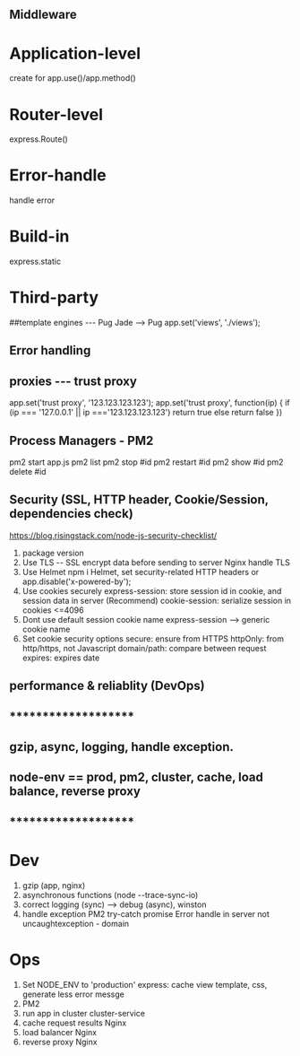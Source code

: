 ## Middleware
# Application-level
create for app.use()/app.method()
# Router-level
express.Route()
# Error-handle
handle error
# Build-in
express.static
# Third-party

##template engines --- Pug
Jade --> Pug
app.set('views', './views');

## Error handling

## proxies --- trust proxy
app.set('trust proxy', '123.123.123.123');
app.set('trust proxy', function(ip) {
    if (ip === '127.0.0.1' || ip ==='123.123.123.123') return true
    else return false
})

## Process Managers - PM2
pm2 start app.js
pm2 list
pm2 stop #id
pm2 restart #id
pm2 show #id
pm2 delete #id

## Security (SSL, HTTP header, Cookie/Session, dependencies check)
https://blog.risingstack.com/node-js-security-checklist/
1. package version
2. Use TLS -- SSL
    encrypt data before sending to server
    Nginx handle TLS
3. Use Helmet
    npm i Helmet, set security-related HTTP headers
    or
    app.disable('x-powered-by');
4. Use cookies securely
    express-session:    store session id in cookie, and session data in server (Recommend)
    cookie-session:     serialize session in cookies <=4096
5. Dont use default session cookie name
    express-session --> generic cookie name
6. Set cookie security options
    secure:     ensure from HTTPS
    httpOnly:   from http/https, not Javascript
    domain/path: compare between request
    expires:    expires date

## performance & reliablity (DevOps)
## *******************
## gzip, async, logging, handle exception. 
## node-env == prod, pm2, cluster, cache, load balance, reverse proxy
## *******************

# Dev
1. gzip (app, nginx)
2. asynchronous functions (node --trace-sync-io)
3. correct logging (sync) --> debug (async), winston
4. handle exception
    PM2
    try-catch
    promise
    Error handle in server
    not uncaughtexception - domain
# Ops
1. Set NODE_ENV to 'production'
    express: cache view template, css, generate less error messge
2. PM2
3. run app in cluster
    cluster-service
4. cache request results
    Nginx
5. load balancer
    Nginx
6. reverse proxy
    Nginx